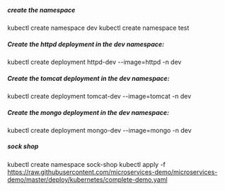 ##### create the namespace
kubectl create namespace dev
kubectl create namespace test

##### Create the httpd deployment in the dev namespace:
kubectl create deployment httpd-dev --image=httpd -n dev
##### Create the tomcat deployment in the dev namespace:
kubectl create deployment tomcat-dev --image=tomcat -n dev
##### Create the mongo deployment in the dev namespace:
kubectl create deployment mongo-dev --image=mongo -n dev
##### sock shop
kubectl create namespace sock-shop
kubectl apply -f https://raw.githubusercontent.com/microservices-demo/microservices-demo/master/deploy/kubernetes/complete-demo.yaml
